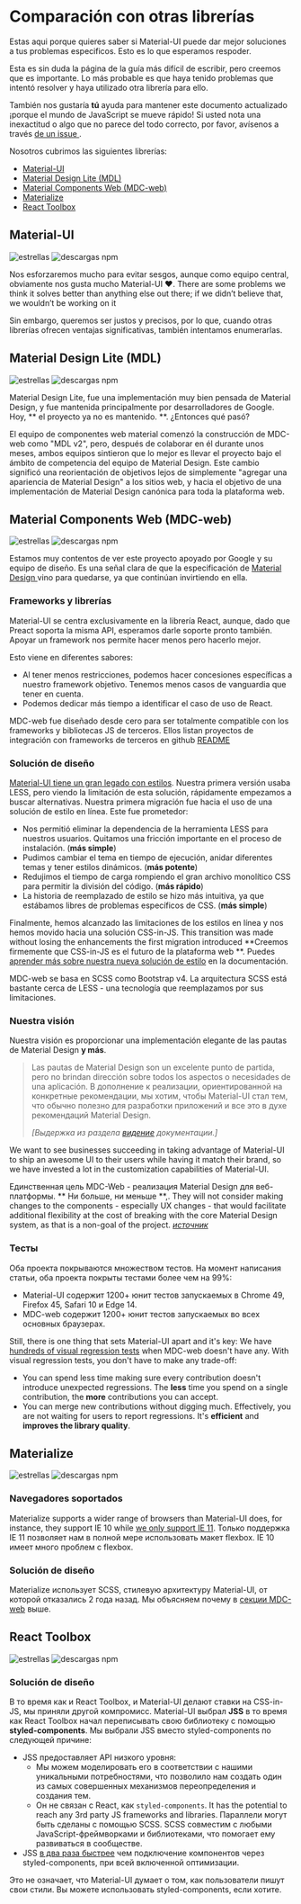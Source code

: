 # Comparación con otras librerías

<p class="description">Estas aqui porque quieres saber si Material-UI puede dar mejor soluciones a tus problemas especificos. Esto es lo que esperamos respoder.</p>

Esta es sin duda la página de la guía más difícil de escribir, pero creemos que es importante. Lo más probable es que haya tenido problemas que intentó resolver y haya utilizado otra librería para ello.

También nos gustaría **tú** ayuda para mantener este documento actualizado ¡porque el mundo de JavaScript se mueve rápido! Si usted nota una inexactitud o algo que no parece del todo correcto, por favor, avísenos a través [ de un issue ](https://github.com/mui-org/material-ui/issues/new?title=[docs]+Inaccuracy+in+comparison+guide).

Nosotros cubrimos las siguientes librerías:

- [Material-UI](#material-ui)
- [Material Design Lite (MDL)](#material-design-lite-mdl)
- [Material Components Web (MDC-web)](#material-components-web-mdc-web)
- [Materialize](#materialize)
- [React Toolbox](#react-toolbox)

## Material-UI

![estrellas](https://img.shields.io/github/stars/mui-org/material-ui.svg?style=social&label=Stars) ![descargas npm](https://img.shields.io/npm/dm/@material-ui/core.svg)

Nos esforzaremos mucho para evitar sesgos, aunque como equipo central, obviamente nos gusta mucho Material-UI ❤️. There are some problems we think it solves better than anything else out there; if we didn’t believe that, we wouldn’t be working on it

Sin embargo, queremos ser justos y precisos, por lo que, cuando otras librerías ofrecen ventajas significativas, también intentamos enumerarlas.

## Material Design Lite (MDL)

![estrellas](https://img.shields.io/github/stars/google/material-design-lite.svg?style=social&label=Stars) ![descargas npm](https://img.shields.io/npm/dm/material-design-lite.svg)

Material Design Lite, fue una implementación muy bien pensada de Material Design, y fue mantenida principalmente por desarrolladores de Google. Hoy, ** el proyecto ya no es mantenido. **. ¿Entonces qué pasó?

El equipo de componentes web material comenzó la construcción de MDC-web como "MDL v2", pero, después de colaborar en él durante unos meses, ambos equipos sintieron que lo mejor es llevar el proyecto bajo el ámbito de competencia del equipo de Material Design. Este cambio significó una reorientación de objetivos lejos de simplemente "agregar una apariencia de Material Design" a los sitios web, y hacia el objetivo de una implementación de Material Design canónica para toda la plataforma web.

## Material Components Web (MDC-web)

![estrellas](https://img.shields.io/github/stars/material-components/material-components-web.svg?style=social&label=Stars) ![descargas npm](https://img.shields.io/npm/dm/material-components-web.svg)

Estamos muy contentos de ver este proyecto apoyado por Google y su equipo de diseño. Es una señal clara de que la especificación de [ Material Design ](https://material.io/design/) vino para quedarse, ya que continúan invirtiendo en ella.

### Frameworks y librerías

Material-UI se centra exclusivamente en la librería React, aunque, dado que Preact soporta la misma API, esperamos darle soporte pronto también. Apoyar un framework nos permite hacer menos pero hacerlo mejor.

Esto viene en diferentes sabores:

- Al tener menos restricciones, podemos hacer concesiones específicas a nuestro framework objetivo. Tenemos menos casos de vanguardia que tener en cuenta.
- Podemos dedicar más tiempo a identificar el caso de uso de React.

MDC-web fue diseñado desde cero para ser totalmente compatible con los frameworks y bibliotecas JS de terceros. Ellos listan proyectos de integración con frameworks de terceros en github [README](https://github.com/material-components/material-components-web/#material-components-for-the-web)

### Solución de diseño

[Material-UI tiene un gran legado con estilos](https://github.com/oliviertassinari/a-journey-toward-better-style). Nuestra primera versión usaba LESS, pero viendo la limitación de esta solución, rápidamente empezamos a buscar alternativas. Nuestra primera migración fue hacia el uso de una solución de estilo en línea. Este fue prometedor:

- Nos permitió eliminar la dependencia de la herramienta LESS para nuestros usuarios. Quitamos una fricción importante en el proceso de instalación. (**más simple**)
- Pudimos cambiar el tema en tiempo de ejecución, anidar diferentes temas y tener estilos dinámicos. (**más potente**)
- Redujimos el tiempo de carga rompiendo el gran archivo monolítico CSS para permitir la división del código. (**más rápido**)
- La historia de reemplazado de estilo se hizo más intuitiva, ya que estábamos libres de problemas específicos de CSS. (**más simple**)

Finalmente, hemos alcanzado las limitaciones de los estilos en línea y nos hemos movido hacia una solución CSS-in-JS. This transition was made without losing the enhancements the first migration introduced **Creemos firmemente que CSS-in-JS es el futuro de la plataforma web **. Puedes [aprender más sobre nuestra nueva solución de estilo](/customization/css-in-js/) en la documentación.

MDC-web se basa en SCSS como Bootstrap v4. La arquitectura SCSS está bastante cerca de LESS - una tecnología que reemplazamos por sus limitaciones.

### Nuestra visión

Nuestra visión es proporcionar una implementación elegante de las pautas de Material Design **y más**.

> Las pautas de Material Design son un excelente punto de partida, pero no brindan dirección sobre todos los aspectos o necesidades de una aplicación. В дополнение к реализации, ориентированной на конкретные рекомендации, мы хотим, чтобы Material-UI стал тем, что обычно полезно для разработки приложений и все это в духе рекомендаций Material Design.
> 
> *[Выдержка из раздела [видение](/discover-more/vision/) документации.]*

We want to see businesses succeeding in taking advantage of Material-UI to ship an awesome UI to their users while having it match their brand, so we have invested a lot in the customization capabilities of Material-UI.

Единственная цель MDC-Web - реализация Material Design для веб-платформы. ** Ни больше, ни меньше **,. They will not consider making changes to the components - especially UX changes - that would facilitate additional flexibility at the cost of breaking with the core Material Design system, as that is a non-goal of the project. *[ источник ](https://github.com/mui-org/material-ui/issues/6799#issuecomment-299925174)*

### Тесты

Оба проекта покрываются множеством тестов. На момент написания статьи, оба проекта покрыты тестами более чем на 99%:

- Material-UI содержит 1200+ юнит тестов запускаемых в Chrome 49, Firefox 45, Safari 10 и Edge 14.
- MDC-web содержит 1200+ юнит тестов запускаемых во всех основных браузерах.

Still, there is one thing that sets Material-UI apart and it's key: We have [hundreds of visual regression tests](https://www.argos-ci.com/mui-org/material-ui) when MDC-web doesn't have any. With visual regression tests, you don't have to make any trade-off:

- You can spend less time making sure every contribution doesn't introduce unexpected regressions. The **less** time you spend on a single contribution, the **more** contributions you can accept.
- You can merge new contributions without digging much. Effectively, you are not waiting for users to report regressions. It's **efficient** and **improves the library quality**.

## Materialize

![estrellas](https://img.shields.io/github/stars/Dogfalo/materialize.svg?style=social&label=Stars) ![descargas npm](https://img.shields.io/npm/dm/materialize-css.svg)

### Navegadores soportados

Materialize supports a wider range of browsers than Material-UI does, for instance, they support IE 10 while [we only support IE 11](/getting-started/supported-platforms/). Только поддержка IE 11 позволяет нам в полной мере использовать макет flexbox. IE 10 имеет много проблем с flexbox.

### Solución de diseño

Materialize использует SCSS, стилевую архитектуру Material-UI, от которой отказались 2 года назад. Мы объясняем почему в [секции MDC-web](#styling-solution) выше.

## React Toolbox

![estrellas](https://img.shields.io/github/stars/react-toolbox/react-toolbox.svg?style=social&label=Stars) ![descargas npm](https://img.shields.io/npm/dm/react-toolbox.svg)

### Solución de diseño

В то время как и React Toolbox, и Material-UI делают ставки на CSS-in-JS, мы приняли другой компромисс. Material-UI выбрал **JSS** в то время как React Toolbox начал переписывать свою библиотеку с помощью **styled-components**. Мы выбрали JSS вместо styled-components по следующей причине:

- JSS предоставляет API низкого уровня: 
  - Мы можем моделировать его в соответствии с нашими уникальными потребностями, что позволило нам создать один из самых совершенных механизмов переопределения и создания тем.
  - Он не связан с React, как `styled-components`. It has the potential to reach any 3rd party JS frameworks and libraries. Параллели могут быть сделаны с помощью SCSS. SCSS совместим с любыми JavaScript-фреймворками и библиотеками, что помогает ему развиваться в сообществе.
- JSS [в два раза быстрее](https://github.com/A-gambit/CSS-IN-JS-Benchmarks/blob/master/RESULT.md) чем подключение компонентов через styled-components, при всей включенной оптимизации.

Это не означает, что Material-UI думает о том, как пользователи пишут свои стили. Вы можете использовать styled-components, если хотите.